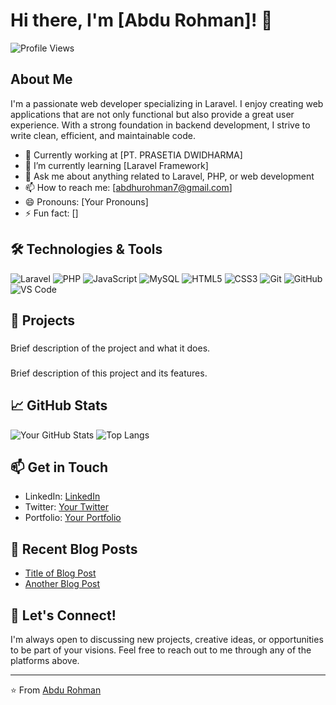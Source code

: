 # Hi there, I'm [Abdu Rohman]! 👋

![Profile Views](https://komarev.com/ghpvc/?username=yourusername&color=green)

## About Me

I'm a passionate web developer specializing in Laravel. I enjoy creating web applications that are not only functional but also provide a great user experience. With a strong foundation in backend development, I strive to write clean, efficient, and maintainable code.

- 💼 Currently working at [PT. PRASETIA DWIDHARMA]
- 🌱 I’m currently learning [Laravel Framework]
- 💬 Ask me about anything related to Laravel, PHP, or web development
- 📫 How to reach me: [abdhurohman7@gmail.com]
- 😄 Pronouns: [Your Pronouns]
- ⚡ Fun fact: []

## 🛠️ Technologies & Tools

![Laravel](https://img.shields.io/badge/Laravel-FF2D20?style=for-the-badge&logo=laravel&logoColor=white)
![PHP](https://img.shields.io/badge/PHP-777BB4?style=for-the-badge&logo=php&logoColor=white)
![JavaScript](https://img.shields.io/badge/JavaScript-323330?style=for-the-badge&logo=javascript&logoColor=F7DF1E)
![MySQL](https://img.shields.io/badge/MySQL-4479A1?style=for-the-badge&logo=mysql&logoColor=white)
![HTML5](https://img.shields.io/badge/HTML5-E34F26?style=for-the-badge&logo=html5&logoColor=white)
![CSS3](https://img.shields.io/badge/CSS3-1572B6?style=for-the-badge&logo=css3&logoColor=white)
![Git](https://img.shields.io/badge/Git-F05032?style=for-the-badge&logo=git&logoColor=white)
![GitHub](https://img.shields.io/badge/GitHub-181717?style=for-the-badge&logo=github&logoColor=white)
![VS Code](https://img.shields.io/badge/VS%20Code-007ACC?style=for-the-badge&logo=visual-studio-code&logoColor=white)

## 🚀 Projects

### [](https://github.com/yourusername/projectname)
Brief description of the project and what it does.

### [](https://github.com/yourusername/anotherproject)
Brief description of this project and its features.

## 📈 GitHub Stats

![Your GitHub Stats](https://github-readme-stats.vercel.app/api?username=abdu-ar3&show_icons=true&theme=radical)
![Top Langs](https://github-readme-stats.vercel.app/api/top-langs/?username=yourusername&layout=compact&theme=radical)

## 📫 Get in Touch

- LinkedIn: [LinkedIn](https://www.linkedin.com/in/abdu-ar3-offer/)
- Twitter: [Your Twitter](https://twitter.com/yourusername)
- Portfolio: [Your Portfolio](https://yourportfolio.com)

## 📝 Recent Blog Posts

<!-- BLOG-POST-LIST:START -->
- [Title of Blog Post](https://yourblog.com/blog-post-url)
- [Another Blog Post](https://yourblog.com/another-post-url)
<!-- BLOG-POST-LIST:END -->

## 📢 Let's Connect!

I'm always open to discussing new projects, creative ideas, or opportunities to be part of your visions. Feel free to reach out to me through any of the platforms above.

---

⭐️ From [Abdu Rohman](https://github.com/abdu-ar3)
